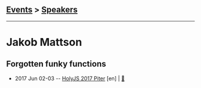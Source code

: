 ## [Events](../README.md) > [Speakers](../speakers.md)
---

# Jakob Mattson

## Forgotten funky functions
- 2017 Jun 02-03 -- [HolyJS 2017 Piter](https://www.youtube.com/watch?v=ciPh2cEGIMM) [en] | [:notebook:](https://assets.contentful.com/nn534z2fqr9f/1uUK5azGpGckw42QqQwyYA/b84a6e5cfbe1de3be65676533a30fda2/Jakob_Mattsson_Forgotten_Funky_Functions.pdf)  
